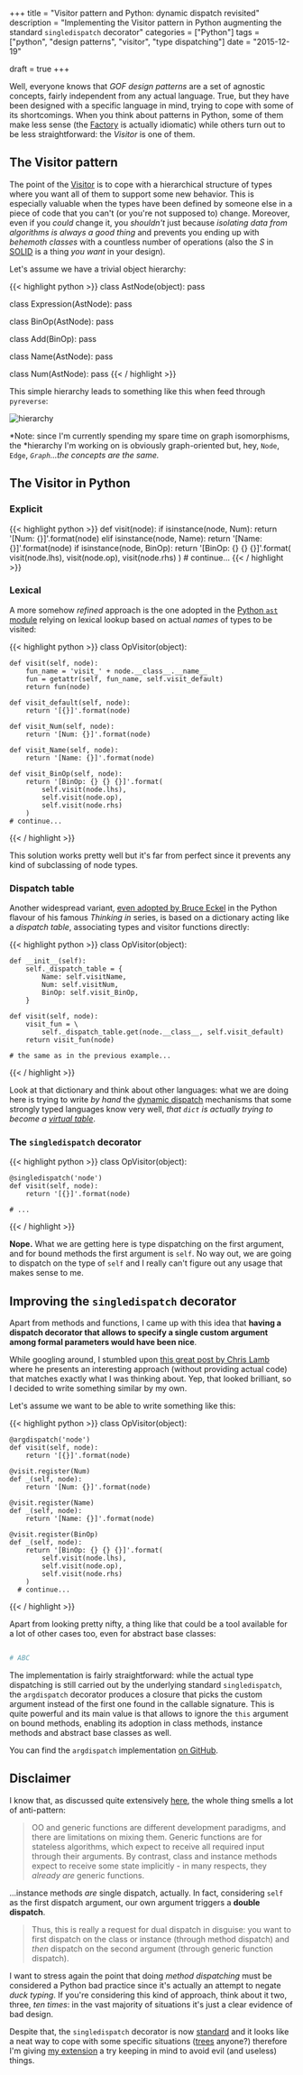 +++
title = "Visitor pattern and Python: dynamic dispatch revisited"
description = "Implementing the Visitor pattern in Python augmenting the standard `singledispatch` decorator"
categories = ["Python"]
tags = ["python", "design patterns", "visitor", "type dispatching"]
date = "2015-12-19"

draft = true
+++

Well, everyone knows that *GOF design patterns* are a set of agnostic concepts,
fairly independent from any actual language. True, but they have been designed
with a specific language in mind, trying to cope with some of its shortcomings.
When you think about patterns in Python, some of them make less sense (the
[Factory][factory-pattern] is actually idiomatic) while others turn out to be
less straightforward: the *Visitor* is one of them.

## The Visitor pattern

The point of the [Visitor][visitor-pattern] is to cope with a hierarchical
structure of types where you want all of them to support some new behavior. This
is especially valuable when the types have been defined by someone else in a
piece of code that you can't (or you're not supposed to) change. Moreover, even
if you *could* change it, you *shouldn't* just because *isolating data from
algorithms is always a good thing* and prevents you ending up with *behemoth
classes* with a countless number of operations (also the *S* in [SOLID][SOLID]
is a thing *you want* in your design).

Let's assume we have a trivial object hierarchy:

{{< highlight python >}}
class AstNode(object):
    pass

class Expression(AstNode):
    pass

class BinOp(AstNode):
    pass

class Add(BinOp):
    pass

class Name(AstNode):
    pass

class Num(AstNode):
    pass
{{< / highlight >}}

This simple hierarchy leads to something like this when feed through `pyreverse`:

![hierarchy](/images/visitor-ast-hierarchy.png)

*Note: since I'm currently spending my spare time on graph isomorphisms, the
*hierarchy I'm working on is obviously graph-oriented but, hey, `Node`, `Edge`,
*`Graph`...the concepts are the same.*

## The Visitor in Python

### Explicit

{{< highlight python >}}
def visit(node):
    if isinstance(node, Num):
        return '[Num: {}]'.format(node)
    elif isinstance(node, Name):
        return '[Name: {}]'.format(node)
    if isinstance(node, BinOp):
        return '[BinOp: {} {} {}]'.format(
            visit(node.lhs),
            visit(node.op),
            visit(node.rhs)
        )
    # continue...
{{< / highlight >}}

### Lexical

A more somehow *refined* approach is the one adopted in the [Python `ast`
module][visitor-python-ast] relying on lexical lookup based on actual *names* of
types to be visited:

{{< highlight python >}}
class OpVisitor(object):

    def visit(self, node):
        fun_name = 'visit_' + node.__class__.__name__
        fun = getattr(self, fun_name, self.visit_default)
        return fun(node)

    def visit_default(self, node):
        return '[{}]'.format(node)

    def visit_Num(self, node):
        return '[Num: {}]'.format(node)

    def visit_Name(self, node):
        return '[Name: {}]'.format(node)

    def visit_BinOp(self, node):
        return '[BinOp: {} {} {}]'.format(
            self.visit(node.lhs),
            self.visit(node.op),
            self.visit(node.rhs)
        )
    # continue...
{{< / highlight >}}

This solution works pretty well but it's far from perfect since it prevents any
kind of subclassing of node types.

### Dispatch table

Another widespread variant, [even adopted by Bruce Eckel][visitor-python-eckel]
in the Python flavour of his famous *Thinking in* series, is based on a
dictionary acting like a *dispatch table*, associating types and visitor
functions directly:

{{< highlight python >}}
class OpVisitor(object):

    def __init__(self):
        self._dispatch_table = {
            Name: self.visitName,
            Num: self.visitNum,
            BinOp: self.visit_BinOp,
        }

    def visit(self, node):
        visit_fun = \
            self._dispatch_table.get(node.__class__, self.visit_default)
        return visit_fun(node)

    # the same as in the previous example...
{{< / highlight >}}

Look at that dictionary and think about other languages: what we are doing here
is trying to write *by hand* the [dynamic dispatch][dynamic-dispatch] mechanisms
that some strongly typed languages know very well, *that `dict` is actually
trying to become a [virtual table][cpp-vtable]*.


### The `singledispatch` decorator

{{< highlight python >}}
class OpVisitor(object):

    @singledispatch('node')
    def visit(self, node):
        return '[{}]'.format(node)

    # ...
{{< / highlight >}}

**Nope.** What we are getting here is type dispatching on the first argument,
and for bound methods the first argument is `self`. No way out, we are going
to dispatch on the type of `self` and I really can't figure out any usage that
makes sense to me.

## Improving the `singledispatch` decorator

Apart from methods and functions, I came up with this idea that **having a
dispatch decorator that allows to specify a single custom argument among formal
parameters would have been nice**.

While googling around, I stumbled upon [this great post by Chris
Lamb][chris-lamb-dispatchon] where he presents an interesting approach (without
providing actual code) that matches exactly what I was thinking about. Yep, that
looked brilliant, so I decided to write something similar by my own.

Let's assume we want to be able to write something like this:

{{< highlight python >}}
class OpVisitor(object):

    @argdispatch('node')
    def visit(self, node):
        return '[{}]'.format(node)

    @visit.register(Num)
    def _(self, node):
        return '[Num: {}]'.format(node)

    @visit.register(Name)
    def _(self, node):
        return '[Name: {}]'.format(node)

    @visit.register(BinOp)
    def _(self, node):
        return '[BinOp: {} {} {}]'.format(
            self.visit(node.lhs),
            self.visit(node.op),
            self.visit(node.rhs)
        )
      # continue...
{{< / highlight >}}

Apart from looking pretty nifty, a thing like that could be a tool available for
a lot of other cases too, even for abstract base classes:

```python

# ABC

```

The implementation is fairly straightforward: while the actual type dispatching
is still carried out by the underlying standard `singledispatch`, the
`argdispatch` decorator produces a closure that picks the custom argument
instead of the first one found in the callable signature. This is quite powerful
and its main value is that allows to ignore the `this` argument on bound
methods, enabling its adoption in class methods, instance methods and abstract
base classes as well.

You can find the `argdispatch` implementation [on GitHub][argdispatch-github].

## Disclaimer

I know that, as discussed quite extensively [here][abc-support], the whole thing
smells a lot of anti-pattern:

> OO and generic functions are different development paradigms,
> and there are limitations on mixing them. Generic functions are for
> stateless algorithms, which expect to receive all required input
> through their arguments. By contrast, class and instance methods
> expect to receive some state implicitly - in many respects, they
> *already are* generic functions.

...instance methods *are* single dispatch, actually. In fact, considering `self`
as the first dispatch argument, our own argument triggers a **double dispatch**.

> Thus, this is really a request for dual dispatch in disguise: you want
> to first dispatch on the class or instance (through method dispatch)
> and *then* dispatch on the second argument (through generic function
> dispatch).

I want to stress again the point that doing *method dispatching* must be
considered a Python bad practice since it's actually an attempt to negate *duck
typing*. If you're considering this kind of approach, think about it two, three,
*ten times*: in the vast majority of situations it's just a clear evidence of
bad design.

Despite that, the `singledispatch` decorator is now [standard][singledispatch]
and it looks like a neat way to cope with some specific situations
([trees](https://en.wikipedia.org/wiki/Abstract_syntax_tree) anyone?) therefore
I'm giving [my extension][argdispatch-github] a try keeping in mind to avoid
evil (and useless) things.

[factory-pattern]: https://sourcemaking.com/design_patterns/factory_method
[visitor-pattern]: https://sourcemaking.com/design_patterns/visitor
[SOLID]: https://en.wikipedia.org/wiki/SOLID_(object-oriented_design)
[cpp-vtable]: https://en.wikipedia.org/wiki/Virtual_method_table
[dynamic-dispatch]: https://en.wikipedia.org/wiki/Dynamic_dispatch
[multiple-dispatch]: https://en.wikipedia.org/wiki/Multiple_dispatch
[visitor-python-eckel]: http://python-3-patterns-idioms-test.readthedocs.org/en/latest/Visitor.html
[visitor-python-ast]: https://docs.python.org/3.5/library/ast.html#ast.NodeVisitor
[abc-support]: http://code.activestate.com/lists/python-dev/122554/
[dict-dispatch]: http://codereview.stackexchange.com/questions/7433/dictionary-based-dispatch-in-python-with-multiple-parameters
[chris-lamb-dispatchon]: https://chris-lamb.co.uk/posts/visitor-pattern-in-python
[singledispatch]: https://docs.python.org/3/library/functools.html#functools.singledispatch
[argdispatch-github]: https://github.com/nazavode/argdispatch
